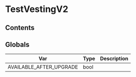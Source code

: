 # TestVestingV2



## Contents
<!-- START doctoc -->
<!-- END doctoc -->

## Globals

| Var | Type | Description |
| --- | --- | --- |
| AVAILABLE_AFTER_UPGRADE | bool |  |



